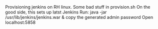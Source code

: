Provisioning jenkins on RH linux. Some bad stuff in provision.sh
On the good side, this sets up latst Jenkins
Run: java -jar /usr/lib/jenkins/jenkins.war &
copy the generated admin password
Open localhost:5858
